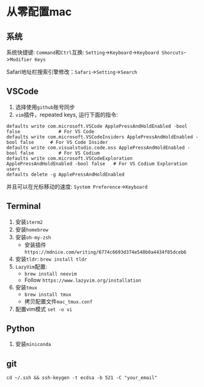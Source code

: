 # 从零配置mac

## 系统

系统快捷键:
```Command```和```Ctrl```互换: ```Setting```->```Keyboard```->```Keyboard Shorcuts```->```Modifier Keys```

Safari地址栏搜索引擎修改：```Safari```->```Setting```->```Search```

## VSCode
1. 选择使用```github```账号同步
2. ```vim```插件，repeated keys, 运行下面的指令:
``` shell
defaults write com.microsoft.VSCode ApplePressAndHoldEnabled -bool false              # For VS Code
defaults write com.microsoft.VSCodeInsiders ApplePressAndHoldEnabled -bool false      # For VS Code Insider
defaults write com.visualstudio.code.oss ApplePressAndHoldEnabled -bool false         # For VS Codium
defaults write com.microsoft.VSCodeExploration ApplePressAndHoldEnabled -bool false   # For VS Codium Exploration users
defaults delete -g ApplePressAndHoldEnabled   
```
并且可以在光标移动的速度: ```System Preference```->```Keyboard```


## Terminal
1. 安装```iterm2```
2. 安装```homebrew```
3. 安装```oh-my-zsh```
    - 安装插件```https://mdnice.com/writing/6774c6693d374e548b0a4434f85dceb6```
4. 安装```tldr```: ```brew install tldr```
5. ```LazyVim```配置:
    - ```brew install neovim```
    - Follow ```https://www.lazyvim.org/installation```
6. 安装```tmux```
    - ```brew install tmux```
    - 拷贝配置文件```mac_tmux.conf```
7. 配置vim模式 ```set -o vi```


## Python
1. 安装```miniconda```


## git
``` shell
cd ~/.ssh && ssh-keygen -t ecdsa -b 521 -C "your_email"
```